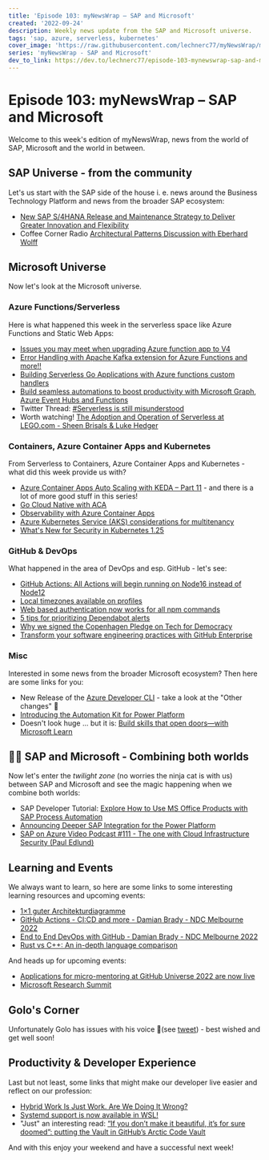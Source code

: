 ```yaml
---
title: 'Episode 103: myNewsWrap – SAP and Microsoft'
created: '2022-09-24'
description: Weekly news update from the SAP and Microsoft universe.
tags: 'sap, azure, serverless, kubernetes'
cover_image: 'https://raw.githubusercontent.com/lechnerc77/myNewsWrap/main/episodes/cover-images/episode103small.png'
series: 'myNewsWrap - SAP and Microsoft'
dev_to_link: https://dev.to/lechnerc77/episode-103-mynewswrap-sap-and-microsoft-22al
---
```


# Episode 103: myNewsWrap – SAP and Microsoft

Welcome to this week's edition of myNewsWrap, news from the world of SAP, Microsoft and the world in between.

## SAP Universe - from the community

Let's us start with the SAP side of the house i. e. news around the Business Technology Platform and news from the broader SAP ecosystem:

* [New SAP S/4HANA Release and Maintenance Strategy to Deliver Greater Innovation and Flexibility](https://news.sap.com/2022/09/new-sap-s4hana-release-maintenance-strategy/)
* Coffee Corner Radio [Architectural Patterns Discussion with Eberhard Wolff](https://anchor.fm/sap-community-podcast/episodes/Architectural-Patterns-Discussion-with-Eberhard-Wolff-e1o8git)

## Microsoft Universe

Now let's look at the Microsoft universe.

### Azure Functions/Serverless

Here is what happened this week in the serverless space like Azure Functions and Static Web Apps:

* [Issues you may meet when upgrading Azure function app to V4](https://techcommunity.microsoft.com/t5/apps-on-azure-blog/issues-you-may-meet-when-upgrading-azure-function-app-to-v4/ba-p/3288983?WT.mc_id=AZ-MVP-5004195)
* [Error Handling with Apache Kafka extension for Azure Functions and more!!](https://techcommunity.microsoft.com/t5/apps-on-azure-blog/error-handling-with-apache-kafka-extension-for-azure-functions/ba-p/3628936?WT.mc_id=AZ-MVP-5004195)
* [Building Serverless Go Applications with Azure functions custom handlers](https://techcommunity.microsoft.com/t5/apps-on-azure-blog/building-serverless-go-applications-with-azure-functions-custom/ba-p/3623617?WT.mc_id=AZ-MVP-5004195)
* [Build seamless automations to boost productivity with Microsoft Graph, Azure Event Hubs and Functions](https://dev.to/azure/build-seamless-automations-to-boost-productivity-with-microsoft-graph-azure-event-hubs-and-functions-1ho8)
* Twitter Thread: [#Serverless is still misunderstood](https://twitter.com/anna__geller/status/1571527241418276864?s=20&t=01lA9eE8rqxfkc8WfP_V7w)
* Worth watching! [The Adoption and Operation of Serverless at LEGO.com - Sheen Brisals & Luke Hedger](https://youtu.be/HlubhN0BG1w)

### Containers, Azure Container Apps and Kubernetes

From Serverless to Containers, Azure Container Apps and Kubernetes - what did this week provide us with?

* [Azure Container Apps Auto Scaling with KEDA – Part 11](https://bitoftech.net/2022/09/22/azure-container-apps-auto-scaling-with-keda-part-11/) - and there is a lot of more good stuff in this series!
* [Go Cloud Native with ACA](https://azure.github.io/Cloud-Native/blog/zero2hero-aca-01/)
* [Observability with Azure Container Apps](https://techcommunity.microsoft.com/t5/apps-on-azure-blog/observability-with-azure-container-apps/ba-p/3627909?WT.mc_id=AZ-MVP-5004195)
* [Azure Kubernetes Service (AKS) considerations for multitenancy](https://learn.microsoft.com/azure/architecture/guide/multitenant/service/aks)
* [What's New for Security in Kubernetes 1.25](https://securitylabs.datadoghq.com/articles/whats-new-for-security-in-kubernetes-125/)

### GitHub & DevOps

What happened in the area of DevOps and esp. GitHub - let's see:

* [GitHub Actions: All Actions will begin running on Node16 instead of Node12](https://github.blog/changelog/2022-09-22-github-actions-all-actions-will-begin-running-on-node16-instead-of-node12/)
* [Local timezones available on profiles](https://github.blog/changelog/2022-09-23-local-timezones-available-on-profiles/)
* [Web based authentication now works for all npm commands](https://github.blog/changelog/2022-09-20-web-based-authentication-now-works-for-all-npm-commands/)
* [5 tips for prioritizing Dependabot alerts](https://github.blog/2022-09-19-5-tips-for-prioritizing-dependabot-alerts/)
* [Why we signed the Copenhagen Pledge on Tech for Democracy](https://github.blog/2022-09-21-why-we-signed-the-copenhagen-pledge-on-tech-for-democracy/)
* [Transform your software engineering practices with GitHub Enterprise](https://github.blog/2022-09-20-transform-your-software-engineering-practices-with-github-enterprise/)

### Misc

Interested in some news from the broader Microsoft ecosystem? Then here are some links for you:

* New Release of the [Azure Developer CLI](https://github.com/Azure/azure-dev/releases/tag/azure-dev-cli_0.2.0-beta.2) - take a look at the "Other changes" 🤩
* [Introducing the Automation Kit for Power Platform](https://powerautomate.microsoft.com/en-us/blog/introducing-the-automation-kit-for-power-platform/)
* Doesn't look huge ... but it is: [Build skills that open doors—with Microsoft Learn](https://techcommunity.microsoft.com/t5/microsoft-learn-blog/build-skills-that-open-doors-with-microsoft-learn/ba-p/3614011?WT.mc_id=AZ-MVP-5004195)

## 🐱‍👤 SAP and Microsoft - Combining both worlds

Now let's enter the _twilight zone_ (no worries the ninja cat is with us) between SAP and Microsoft and see the magic happening when we combine both worlds:

* SAP Developer Tutorial: [Explore How to Use MS Office Products with SAP Process Automation](https://developers.sap.com/group.spa-ms-office.html)
* [Announcing Deeper SAP Integration for the Power Platform](https://powerautomate.microsoft.com/blog/announcing-deeper-sap-integration-for-the-power-platform/)
* [SAP on Azure Video Podcast #111 - The one with Cloud Infrastructure Security (Paul Edlund)](https://youtu.be/EiPsGlGSPvY)

## Learning and Events

We always want to learn, so here are some links to some interesting learning resources and upcoming events:

* [1×1 guter Architekturdiagramme](https://www.innoq.com/de/articles/2022/09/better-architecture-diagrams/)
* [GitHub Actions - CI:CD and more - Damian Brady - NDC Melbourne 2022](https://youtu.be/MoV4nPNHO1M)
* [End to End DevOps with GitHub - Damian Brady - NDC Melbourne 2022](https://youtu.be/sLdFcxFwS0c)
* [Rust vs C++: An in-depth language comparison](https://www.educative.io/blog/rust-vs-cpp)

And heads up for upcoming events:

* [Applications for micro-mentoring at GitHub Universe 2022 are now live](https://github.blog/2022-09-21-applications-for-micro-mentoring-at-github-universe-2022-are-now-live/)
* [Microsoft Research Summit](https://researchsummit.microsoft.com/)

## Golo's Corner

Unfortunately Golo has issues with his voice 🤒(see [tweet](https://twitter.com/goloroden/status/1568943050029953025?s=20&t=LcU-_bEuUdtG-mjP6dWyHw)) - best wished and get well soon!

## Productivity & Developer Experience

Last but not least, some links that might make our developer live easier and reflect on our profession:

* [Hybrid Work Is Just Work. Are We Doing It Wrong?](https://www.microsoft.com/en-us/worklab/work-trend-index/hybrid-work-is-just-work)
* [Systemd support is now available in WSL!](https://devblogs.microsoft.com/commandline/systemd-support-is-now-available-in-wsl/)
* "Just" an interesting read: [“If you don’t make it beautiful, it’s for sure doomed”: putting the Vault in GitHub’s Arctic Code Vault](https://github.blog/2022-09-20-if-you-dont-make-it-beautiful-its-for-sure-doomed-putting-the-vault-in-githubs-arctic-code-vault/)

And with this enjoy your weekend and have a successful next week!
